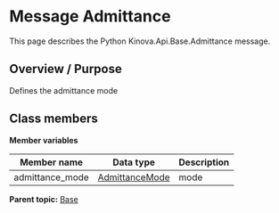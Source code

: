 # Message Admittance

This page describes the Python Kinova.Api.Base.Admittance message.

## Overview / Purpose

Defines the admittance mode

## Class members

 **Member variables** 

|Member name|Data type|Description|
|-----------|---------|-----------|
|admittance\_mode| [AdmittanceMode](enm_Base_AdmittanceMode.md#)|mode|

**Parent topic:** [Base](../references/summary_Base.md)

